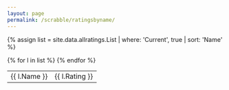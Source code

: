 ```yaml
---
layout: page
permalink: /scrabble/ratingsbyname/
---
```


{% assign list = site.data.allratings.List | where: 'Current', true | sort: 'Name' %}

<table>
  {% for l in list %}
    <tr><td>{{ l.Name }}</td><td>{{ l.Rating }}</td></tr>
  {% endfor %}
</table>
